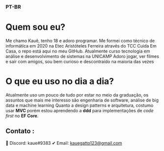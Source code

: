 ### PT-BR
# Quem sou eu? 
Me chamo Kauê, tenho 18 e adoro programar. Me formei como técnico de informática em 2020 na Etec Aristóteles Ferreira através do TCC Cuida Em Casa, o repo está aqui no meu GitHub. Atualmente curso tecnologia em análise e desenvolvimento de sistemas na UNICAMP
Adoro jogar, ver filmes e sair com amigos, sou bem curioso e descontraído na maioria das vezes
# O que eu uso no dia a dia?
Atualmente uso um pouco de tudo por estar no meio da graduação, os assuntos que mais me interesso são engenharia de software, análise de big data e machine learning
Quanto a design patterns e arquitetura, costumo usar **MVC** porém estou aprendendo a **ddd** para implementações de *code first* no **EF Core**. 
## Contato :
📲 Discord: kaue#9383
✔ Email: kauegatto123@gmail.com
